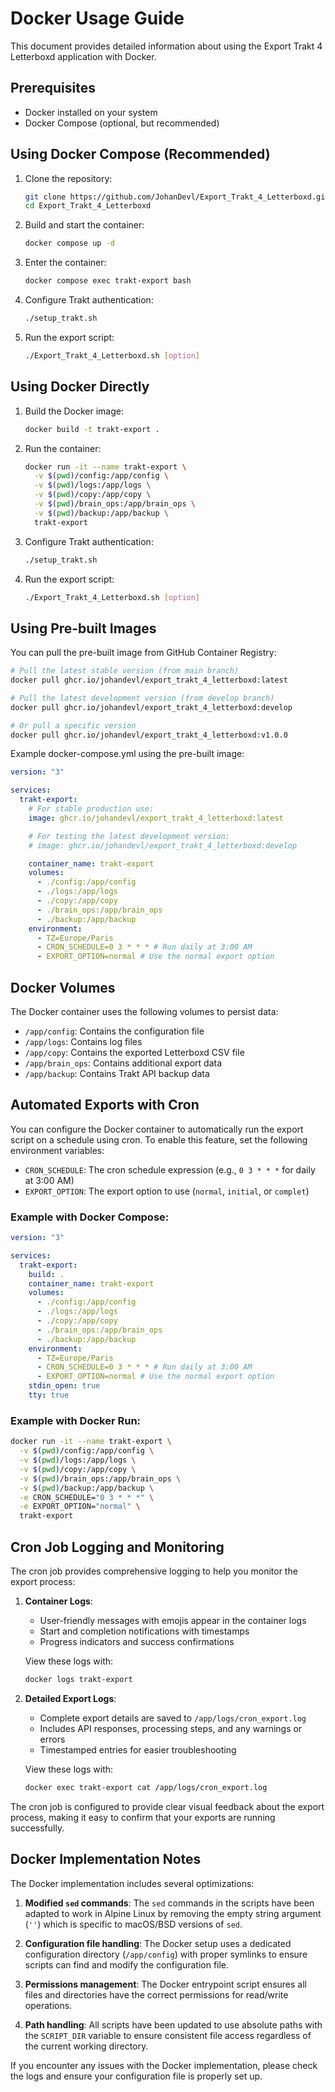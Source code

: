 # Docker Usage Guide

This document provides detailed information about using the Export Trakt 4 Letterboxd application with Docker.

## Prerequisites

- Docker installed on your system
- Docker Compose (optional, but recommended)

## Using Docker Compose (Recommended)

1. Clone the repository:

   ```bash
   git clone https://github.com/JohanDevl/Export_Trakt_4_Letterboxd.git
   cd Export_Trakt_4_Letterboxd
   ```

2. Build and start the container:

   ```bash
   docker compose up -d
   ```

3. Enter the container:

   ```bash
   docker compose exec trakt-export bash
   ```

4. Configure Trakt authentication:

   ```bash
   ./setup_trakt.sh
   ```

5. Run the export script:
   ```bash
   ./Export_Trakt_4_Letterboxd.sh [option]
   ```

## Using Docker Directly

1. Build the Docker image:

   ```bash
   docker build -t trakt-export .
   ```

2. Run the container:

   ```bash
   docker run -it --name trakt-export \
     -v $(pwd)/config:/app/config \
     -v $(pwd)/logs:/app/logs \
     -v $(pwd)/copy:/app/copy \
     -v $(pwd)/brain_ops:/app/brain_ops \
     -v $(pwd)/backup:/app/backup \
     trakt-export
   ```

3. Configure Trakt authentication:

   ```bash
   ./setup_trakt.sh
   ```

4. Run the export script:
   ```bash
   ./Export_Trakt_4_Letterboxd.sh [option]
   ```

## Using Pre-built Images

You can pull the pre-built image from GitHub Container Registry:

```bash
# Pull the latest stable version (from main branch)
docker pull ghcr.io/johandevl/export_trakt_4_letterboxd:latest

# Pull the latest development version (from develop branch)
docker pull ghcr.io/johandevl/export_trakt_4_letterboxd:develop

# Or pull a specific version
docker pull ghcr.io/johandevl/export_trakt_4_letterboxd:v1.0.0
```

Example docker-compose.yml using the pre-built image:

```yaml
version: "3"

services:
  trakt-export:
    # For stable production use:
    image: ghcr.io/johandevl/export_trakt_4_letterboxd:latest

    # For testing the latest development version:
    # image: ghcr.io/johandevl/export_trakt_4_letterboxd:develop

    container_name: trakt-export
    volumes:
      - ./config:/app/config
      - ./logs:/app/logs
      - ./copy:/app/copy
      - ./brain_ops:/app/brain_ops
      - ./backup:/app/backup
    environment:
      - TZ=Europe/Paris
      - CRON_SCHEDULE=0 3 * * * # Run daily at 3:00 AM
      - EXPORT_OPTION=normal # Use the normal export option
```

## Docker Volumes

The Docker container uses the following volumes to persist data:

- `/app/config`: Contains the configuration file
- `/app/logs`: Contains log files
- `/app/copy`: Contains the exported Letterboxd CSV file
- `/app/brain_ops`: Contains additional export data
- `/app/backup`: Contains Trakt API backup data

## Automated Exports with Cron

You can configure the Docker container to automatically run the export script on a schedule using cron. To enable this feature, set the following environment variables:

- `CRON_SCHEDULE`: The cron schedule expression (e.g., `0 3 * * *` for daily at 3:00 AM)
- `EXPORT_OPTION`: The export option to use (`normal`, `initial`, or `complet`)

### Example with Docker Compose:

```yaml
version: "3"

services:
  trakt-export:
    build: .
    container_name: trakt-export
    volumes:
      - ./config:/app/config
      - ./logs:/app/logs
      - ./copy:/app/copy
      - ./brain_ops:/app/brain_ops
      - ./backup:/app/backup
    environment:
      - TZ=Europe/Paris
      - CRON_SCHEDULE=0 3 * * * # Run daily at 3:00 AM
      - EXPORT_OPTION=normal # Use the normal export option
    stdin_open: true
    tty: true
```

### Example with Docker Run:

```bash
docker run -it --name trakt-export \
  -v $(pwd)/config:/app/config \
  -v $(pwd)/logs:/app/logs \
  -v $(pwd)/copy:/app/copy \
  -v $(pwd)/brain_ops:/app/brain_ops \
  -v $(pwd)/backup:/app/backup \
  -e CRON_SCHEDULE="0 3 * * *" \
  -e EXPORT_OPTION="normal" \
  trakt-export
```

## Cron Job Logging and Monitoring

The cron job provides comprehensive logging to help you monitor the export process:

1. **Container Logs**:

   - User-friendly messages with emojis appear in the container logs
   - Start and completion notifications with timestamps
   - Progress indicators and success confirmations

   View these logs with:

   ```bash
   docker logs trakt-export
   ```

2. **Detailed Export Logs**:

   - Complete export details are saved to `/app/logs/cron_export.log`
   - Includes API responses, processing steps, and any warnings or errors
   - Timestamped entries for easier troubleshooting

   View these logs with:

   ```bash
   docker exec trakt-export cat /app/logs/cron_export.log
   ```

The cron job is configured to provide clear visual feedback about the export process, making it easy to confirm that your exports are running successfully.

## Docker Implementation Notes

The Docker implementation includes several optimizations:

1. **Modified `sed` commands**: The `sed` commands in the scripts have been adapted to work in Alpine Linux by removing the empty string argument (`''`) which is specific to macOS/BSD versions of `sed`.

2. **Configuration file handling**: The Docker setup uses a dedicated configuration directory (`/app/config`) with proper symlinks to ensure scripts can find and modify the configuration file.

3. **Permissions management**: The Docker entrypoint script ensures all files and directories have the correct permissions for read/write operations.

4. **Path handling**: All scripts have been updated to use absolute paths with the `SCRIPT_DIR` variable to ensure consistent file access regardless of the current working directory.

If you encounter any issues with the Docker implementation, please check the logs and ensure your configuration file is properly set up.
